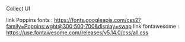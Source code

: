 Collect UI

link Poppins fonts : https://fonts.googleapis.com/css2?family=Poppins:wght@300;500;700&display=swap
link fontawesome : https://use.fontawesome.com/releases/v5.14.0/css/all.css

